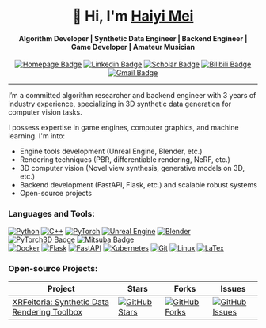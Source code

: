 <div align="center">

  # 👋 Hi, I'm [Haiyi Mei](https://haiyi-mei.com)

  ####  Algorithm Developer | Synthetic Data Engineer | Backend Engineer | Game Developer | Amateur Musician

  [![Homepage Badge](https://custom-icon-badges.demolab.com/badge/Homepage-013243.svg?logo=home)](https://haiyi-mei.com)
  [![Linkedin Badge](https://img.shields.io/badge/-LinkedIn-0A66C2?logo=Linkedin&logoColor=white)](https://www.linkedin.com/in/haiyimei/)
  [![Scholar Badge](https://img.shields.io/badge/-Scholar-4285F4?logo=googlescholar&logoColor=white)](https://scholar.google.com/citations?user=TOZ9wR4AAAAJ)
  [![Bilibili Badge](https://img.shields.io/badge/-Bilibili-00A1D6?logo=bilibili&logoColor=white)](https://space.bilibili.com/30424533)
  [![Gmail Badge](https://custom-icon-badges.demolab.com/badge/Mail-EA4335.svg?logo=mail)](mailto:haiyimei@gmail.com)

</div>

------

<!--
<a href="https://github.com/ryo-ma/github-profile-trophy"><img src="https://github-profile-trophy.vercel.app/?username=haiyimei" alt="haiyimei" /></a>
!-->

I’m a committed algorithm researcher and backend engineer with 3 years of industry experience,
specializing in 3D synthetic data generation for computer vision tasks.

I possess expertise in game engines, computer graphics, and machine learning. 
I'm into:
- Engine tools development (Unreal Engine, Blender, etc.)
- Rendering techniques (PBR, differentiable rendering, NeRF, etc.)
- 3D computer vision (Novel view synthesis, generative models on 3D, etc.)
- Backend development (FastAPI, Flask, etc.) and scalable robust systems
- Open-source projects

### Languages and Tools:

[![Python](https://img.shields.io/badge/Python-3776AB.svg?logo=Python&logoColor=white)](https://www.python.org)
[![C++](https://img.shields.io/badge/C++-00599C.svg?logo=c%2B%2B&logoColor=white)](https://www.w3schools.com/cpp/)
[![PyTorch](https://img.shields.io/badge/PyTorch-%23EE4C2C.svg?logo=PyTorch&logoColor=white)](https://pytorch.org/)
[![Unreal Engine](https://img.shields.io/badge/-Unreal%20Engine-0E1128?logo=unrealengine&logoColor=white)](https://unrealengine.com/)
[![Blender](https://img.shields.io/badge/Blender-%23F5792A.svg?logo=Blender&logoColor=white)](https://www.blender.org/)
[![PyTorch3D Badge](https://custom-icon-badges.demolab.com/badge/PyTorch3D-white.svg?logo=pytorch3d&logoColor=white)](https://pytorch3d.org/)
[![Mitsuba Badge](https://custom-icon-badges.demolab.com/badge/Mitsuba-green.svg?logo=mitsuba&logoColor=white)](https://www.mitsuba-renderer.org/)
<br>
[![Docker](https://img.shields.io/badge/Docker-%232496ED.svg?logo=Docker&logoColor=white)](https://www.docker.com/)
[![Flask](https://img.shields.io/badge/Flask-black.svg?logo=Flask&logoColor=white)](https://flask.palletsprojects.com/)
[![FastAPI](https://img.shields.io/badge/FastAPI-009688.svg?logo=FastAPI&logoColor=white)](https://fastapi.tiangolo.com/)
[![Kubernetes](https://img.shields.io/badge/Kubernetes-%23326CE5.svg?logo=Kubernetes&logoColor=white)](https://kubernetes.io)
[![Git](https://img.shields.io/badge/Git-%23F05033.svg?logo=Git&logoColor=white)](https://git-scm.com/)
[![Linux](https://img.shields.io/badge/Linux-%23FCC624.svg?logo=Linux&logoColor=black)](https://www.linux.org/)
[![LaTex](https://img.shields.io/badge/LaTeX-%23008080.svg?logo=LaTeX&logoColor=white)](https://www.latex-project.org/)

### Open-source Projects:

| Project | Stars | Forks | Issues |
|---------|-------------|-------|--------|
| [XRFeitoria: Synthetic Data Rendering Toolbox](https://github.com/openxrlab/xrfeitoria) | [![GitHub Stars](https://img.shields.io/github/stars/openxrlab/xrfeitoria)](https://github.com/openxrlab/xrfeitoria) | [![GitHub Forks](https://img.shields.io/github/forks/openxrlab/xrfeitoria)](https://github.com/openxrlab/xrfeitoria/forks) | [![GitHub Issues](https://img.shields.io/github/issues/openxrlab/xrfeitoria)](https://github.com/openxrlab/xrfeitoria/issues) |

<!--
<p><img align="left" src="https://github-readme-stats.vercel.app/api/top-langs?username=haiyimei&show_icons=true&locale=en&layout=compact" alt="haiyimei" /></p>

<p>&nbsp;<img align="center" src="https://github-readme-stats.vercel.app/api?username=haiyimei&show_icons=true&locale=en" alt="haiyimei" /></p>

<p><img align="center" src="https://github-readme-streak-stats.herokuapp.com/?user=haiyimei&" alt="haiyimei" /></p>
!-->


<!-- useful links 

https://shields.io/
https://simpleicons.org/
https://github.com/DenverCoder1/custom-icon-badges

-->